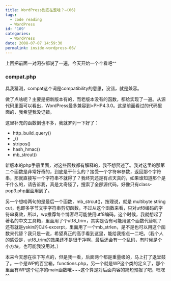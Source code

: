 ```yaml
---
title: WordPress到底在整啥？—(06)
tags:
  - code reading
  - WordPress
id: '109'
categories:
  - WordPress
date: 2008-07-07 14:59:30
permalink: inside-wordpress-06/
---
```


上回把前面一对闲杂都说了一遍，今天开始一个个看吧^^

### compat.php

具我猜测，compat这个词是compatibility的意思，没错，就是兼容。
<!-- more -->
做了点啥呢？主要是把新版本有的，而老版本没有的函数，都给实现了一遍。从源代码里面可以看出，WordPress最多兼容到>PHP4.3.0。这是前面看过的代码里面的，我希望我没记错。

这里补充的函数倒也不多，我就罗列一下好了：

*   http_build_query()
*   _()
*   stripos()
*   hash_hmac()
*   mb_strcut()

新版本的php手册里面，对这些函数都有解释的，我不想赘述了。我对这里的那第二个函数是非常好奇的，到底是干什么的？接受一个字符串参数，返回那个字符串，那就直接写一个字符串不就得了？我终究还是有点天真的，如果谁知道那个是干什么的，请告诉我，真是太奇怪了，搜索了全部源代码，好像只有class-pop3.php里面用到了。

另一个想唠两句的是最后一个函数，mb_strcut()，按理说，就是 multibyte string cut，也即多字节文字字符串剪切函数，不过从这个函数来看，只对utf8编码的字符串奏效，所以，wp推荐每个博客尽可能使用utf8编码。这个时候，我就想起了著名的中文工具箱，里面用了个utf8_trim，其实是否有可能用这个函数代替呢？还有就是yskin的CJK-excerpt，里面用了一个mb_strlen，是不是也可以用这个函数来代替？我只是一说，希望真正的高手看到这里，能给我指点一二吧。（我个人的感受是，utf8_trim的效果还不是很干净啊，最后还会有一个乱码，有时候是个小方块。也可能我没用对。）

本来今天想在往下写点的，但是我一看，后面两个都是重量级的，马上打了退堂鼓了。一个是WP的百宝箱，functions.php，另一个就是WP这个类的定义了，那个里面有WP这个程序的main函数哦~~~这个算是对后面内容的简短预报了吧，嘿嘿^^